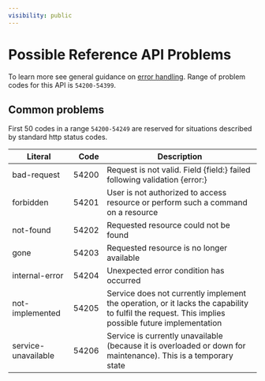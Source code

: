 ```yaml
---
visibility: public
---
```

Possible Reference API Problems
=================

To learn more see general guidance on [error handling](common-getstarted.html#error-handling).
Range of problem codes for this API is `54200-54399`.

Common problems
---------------

First 50 codes in a range `54200-54249` are reserved for situations described by standard http status codes.

Literal |  Code | Description                                          
------------------------------------ | -----:| ---------------------------------------------------  
bad-request                      | 54200 | Request is not valid. Field {field:} failed following validation {error:}
forbidden                        | 54201 | User is not authorized to access resource or perform such a command on a resource
not-found                        | 54202 | Requested resource could not be found
gone                             | 54203 | Requested resource is no longer available
internal-error                   | 54204 | Unexpected error condition has occurred
not-implemented                  | 54205 | Service does not currently implement the operation, or it lacks the capability to fulfil the request. This implies possible future implementation
service-unavailable              | 54206 | Service is currently unavailable (because it is overloaded or down for maintenance). This is a temporary state
